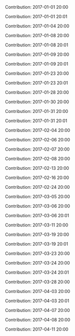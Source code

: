 Contribution: 2017-01-01 20:00

Contribution: 2017-01-01 20:01

Contribution: 2017-01-04 20:00

Contribution: 2017-01-08 20:00

Contribution: 2017-01-08 20:01

Contribution: 2017-01-09 20:00

Contribution: 2017-01-09 20:01

Contribution: 2017-01-23 20:00

Contribution: 2017-01-23 20:01

Contribution: 2017-01-28 20:00

Contribution: 2017-01-30 20:00

Contribution: 2017-01-31 20:00

Contribution: 2017-01-31 20:01

Contribution: 2017-02-04 20:00

Contribution: 2017-02-06 20:00

Contribution: 2017-02-07 20:00

Contribution: 2017-02-08 20:00

Contribution: 2017-02-13 20:00

Contribution: 2017-02-16 20:00

Contribution: 2017-02-24 20:00

Contribution: 2017-03-05 20:00

Contribution: 2017-03-06 20:00

Contribution: 2017-03-06 20:01

Contribution: 2017-03-11 20:00

Contribution: 2017-03-19 20:00

Contribution: 2017-03-19 20:01

Contribution: 2017-03-23 20:00

Contribution: 2017-03-24 20:00

Contribution: 2017-03-24 20:01

Contribution: 2017-03-28 20:00

Contribution: 2017-04-03 20:00

Contribution: 2017-04-03 20:01

Contribution: 2017-04-07 20:00

Contribution: 2017-04-08 20:00

Contribution: 2017-04-11 20:00

